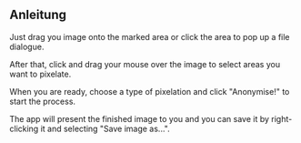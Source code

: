 ## Anleitung
Just drag you image onto the marked area or click the area to pop up a file dialogue.

After that, click and drag your mouse over the image to select areas you want to pixelate.

When you are ready, choose a type of pixelation and click "Anonymise!" to start the process.

The app will present the finished image to you and you can save it by right-clicking it and selecting "Save image as...".